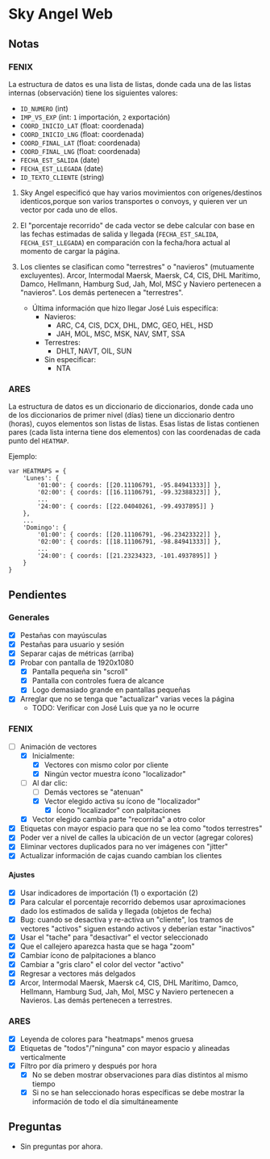 
# Sky Angel Web

## Notas

### FENIX

La estructura de datos es una lista de listas, donde cada una de las listas
internas (observación) tiene los siguientes valores:

- `ID_NUMERO` (int)
- `IMP_VS_EXP` (int: `1` importación, `2` exportación)
- `COORD_INICIO_LAT` (float: coordenada)
- `COORD_INICIO_LNG` (float: coordenada)
- `COORD_FINAL_LAT` (float: coordenada)
- `COORD_FINAL_LNG` (float: coordenada)
- `FECHA_EST_SALIDA` (date)
- `FECHA_EST_LLEGADA` (date)
- `ID_TEXTO_CLIENTE` (string)

1. Sky Angel especificó que hay varios movimientos con orígenes/destinos
   identicos,porque son varios transportes o convoys, y quieren ver un vector
   por cada uno de ellos.

2. El "porcentaje recorrido" de cada vector se debe calcular con base en las
   fechas estimadas de salida y llegada (`FECHA_EST_SALIDA`,
   `FECHA_EST_LLEGADA`) en comparación con la fecha/hora actual al momento de
   cargar la página.

3. Los clientes se clasifican como "terrestres" o "navieros" (mutuamente
   excluyentes). Arcor, Intermodal Maersk, Maersk, C4, CIS, DHL Marítimo, Damco,
   Hellmann, Hamburg Sud, Jah, Mol, MSC y Naviero pertenecen a "navieros". Los
   demás pertenecen a "terrestres".

   - Última información que hizo llegar José Luis especifíca:
     - Navieros:
       - ARC, C4, CIS, DCX, DHL, DMC, GEO, HEL, HSD
       - JAH, MOL, MSC, MSK, NAV, SMT, SSA
     - Terrestres:
       - DHLT, NAVT, OIL, SUN
     - Sin especificar:
       - NTA

### ARES

La estructura de datos es un diccionario de diccionarios, donde cada uno de los
diccionarios de primer nivel (días) tiene un diccionario dentro (horas), cuyos
elementos son listas de listas. Esas listas de listas contienen pares (cada
lista interna tiene dos elementos) con las coordenadas de cada punto del
`HEATMAP`.

Ejemplo:

```
var HEATMAPS = {
    'Lunes': {
        '01:00': { coords: [[20.11106791, -95.84941333]] },
        '02:00': { coords: [[16.11106791, -99.32388323]] },
        ...
        '24:00': { coords: [[22.04040261, -99.4937895]] }
    },
    ...
    'Domingo': {
        '01:00': { coords: [[20.11106791, -96.23423322]] },
        '02:00': { coords: [[18.11106791, -98.84941333]] },
        ...
        '24:00': { coords: [[21.23234323, -101.4937895]] }
    }
}
```

## Pendientes

### Generales

- [x] Pestañas con mayúsculas
- [x] Pestañas para usuario y sesión
- [x] Separar cajas de métricas (arriba)
- [x] Probar con pantalla de 1920x1080
    - [x] Pantalla pequeña sin "scroll"
    - [x] Pantalla con controles fuera de alcance
    - [x] Logo demasiado grande en pantallas pequeñas
- [x] Arreglar que no se tenga que "actualizar" varias veces la página
    - TODO: Verificar con José Luis que ya no le ocurre

### FENIX

- [ ] Animación de vectores
    - [x] Inicialmente:
      - [x] Vectores con mismo color por cliente
      - [x] Ningún vector muestra ícono "localizador"
    - [ ] Al dar clic:
      - [ ] Demás vectores se "atenuan"
      - [x] Vector elegido activa su ícono de "localizador"
        - [x] Ícono "localizador" con palpitaciones
    - [x] Vector elegido cambia parte "recorrida" a otro color
- [x] Etiquetas con mayor espacio para que no se lea como "todos terrestres"
- [x] Poder ver a nivel de calles la ubicación de un vector (agregar colores)
- [x] Eliminar vectores duplicados para no ver imágenes con "jitter"
- [x] Actualizar información de cajas cuando cambian los clientes

#### Ajustes

- [x] Usar indicadores de importación (1) o exportación (2)
- [x] Para calcular el porcentaje recorrido debemos usar aproximaciones dado
      los estimados de salida y llegada (objetos de fecha)
- [x] Bug: cuando se desactiva y re-activa un "cliente", los tramos de vectores
      "activos" siguen estando activos y deberían estar "inactivos"
- [x] Usar el "tache" para "desactivar" el vector seleccionado
- [x] Que el callejero aparezca hasta que se haga "zoom"
- [x] Cambiar ícono de palpitaciones a blanco
- [x] Cambiar a "gris claro" el color del vector "activo"
- [x] Regresar a vectores más delgados
- [x] Arcor, Intermodal Maersk, Maersk c4, CIS, DHL Marítimo, Damco, Hellmann,
      Hamburg Sud, Jah, Mol, MSC y Naviero pertenecen a Navieros. Las demás
      pertenecen a terrestres.

### ARES

- [x] Leyenda de colores para "heatmaps" menos gruesa
- [x] Etiquetas de "todos"/"ninguna" con mayor espacio y alineadas verticalmente
- [x] Filtro por día primero y después por hora
    - [x] No se deben mostrar observaciones para días distintos al mismo tiempo
    - [x] Si no se han seleccionado horas específicas se debe mostrar la
          información de todo el día simultáneamente

## Preguntas

- Sin preguntas por ahora.
